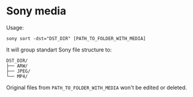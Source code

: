 # Sony media

Usage:

```
sony sort -dst="DST_DIR" [PATH_TO_FOLDER_WITH_MEDIA]
```

It will group standart Sony file structure to: 

```
DST_DIR/
├── ARW/
├── JPEG/
└── MP4/
```

Original files from `PATH_TO_FOLDER_WITH_MEDIA` won't be edited or deleted.

